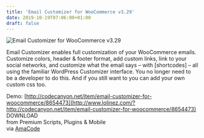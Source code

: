 ```yaml
---
title: 'Email Customizer for WooCommerce v3.29'
date: 2019-10-19T07:06:00+01:00
draft: false
---
```


![Email Customizer for WooCommerce v3.29](http://www.codelist.cc/uploads/posts/2017-07/1499487174_emailcustomizer.jpg "Email Customizer for WooCommerce v3.29")  
  
Email Customizer enables full customization of your WooCommerce emails. Customize colors, header & footer format, add custom links, link to your social networks, and customize what the email says – with \[shortcodes\] – all using the familiar WordPress Customizer interface. You no longer need to be a developer to do this. And if you still want to you can add your own custom css too.  
  
Demo: [http://codecanyon.net/item/email-customizer-for-woocommerce/8654473](http://www.lolinez.com/?http://codecanyon.net/item/email-customizer-for-woocommerce/8654473)  
DOWNLOAD  
from Premium Scripts, Plugins & Mobile  
via [AmaCode](https://amazcode.ooo)